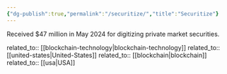 ```yaml
---
{"dg-publish":true,"permalink":"/securitize/","title":"Securitize"}
---
```



Received $47 million in May 2024 for digitizing private market securities.

related_to:: [[blockchain-technology\|blockchain-technology]]
related_to:: [[united-states\|United-States]]
related_to:: [[blockchain\|blockchain]]
related_to:: [[usa\|USA]]
